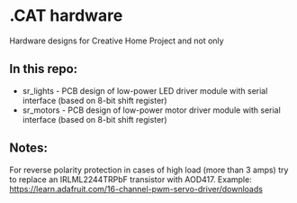 # .CAT hardware
Hardware designs for Creative Home Project and not only

## In this repo:
* sr_lights - PCB design of low-power LED driver module with serial interface (based on 8-bit shift register)
* sr_motors - PCB design of low-power motor driver module with serial interface (based on 8-bit shift register)

## Notes:
For reverse polarity protection in cases of high load (more than 3 amps) try to replace an IRLML2244TRPbF transistor with AOD417. Example: https://learn.adafruit.com/16-channel-pwm-servo-driver/downloads
